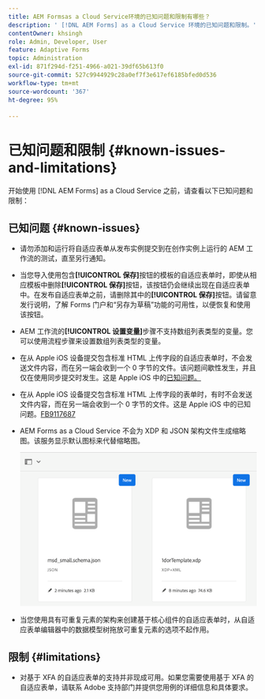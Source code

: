 ```yaml
---
title: AEM Formsas a Cloud Service环境的已知问题和限制有哪些？
description: ' [!DNL AEM Forms] as a Cloud Service 环境的已知问题和限制。'
contentOwner: khsingh
role: Admin, Developer, User
feature: Adaptive Forms
topic: Administration
exl-id: 871f294d-f251-4966-a021-39df65b613f0
source-git-commit: 527c9944929c28a0ef7f3e617ef6185bfed0d536
workflow-type: tm+mt
source-wordcount: '367'
ht-degree: 95%

---
```


# 已知问题和限制 {#known-issues-and-limitations}

开始使用 [!DNL AEM Forms] as a Cloud Service 之前，请查看以下已知问题和限制：

## 已知问题 {#known-issues}

* 请勿添加和运行将自适应表单从发布实例提交到在创作实例上运行的 AEM 工作流的测试，直至另行通知。

* 当您导入使用包含&#x200B;**[!UICONTROL 保存]**&#x200B;按钮的模板的自适应表单时，即使从相应模板中删除&#x200B;**[!UICONTROL 保存]**&#x200B;按钮，该按钮仍会继续出现在自适应表单中。在发布自适应表单之前，请删除其中的&#x200B;**[!UICONTROL 保存]**&#x200B;按钮。请留意发行说明，了解 Forms 门户和“另存为草稿”功能的可用性，以便恢复和使用该按钮。

* AEM 工作流的&#x200B;**[!UICONTROL 设置变量]**&#x200B;步骤不支持数组列表类型的变量。您可以使用流程步骤来设置数组列表类型的变量。

* 在从 Apple iOS 设备提交包含标准 HTML 上传字段的自适应表单时，不会发送文件内容，而在另一端会收到一个 0 字节的文件。该问题间歇性发生，并且仅在使用同步提交时发生。这是 Apple iOS 中的[已知问题。](https://feedbackassistant.apple.com/feedback/9117687)

* 在从 Apple iOS 设备提交包含标准 HTML 上传字段的表单时，有时不会发送文件内容，而在另一端会收到一个 0 字节的文件。这是 Apple iOS 中的已知问题。[FB9117687](https://feedbackassistant.apple.com/feedback/9117687)

* AEM Forms as a Cloud Service 不会为 XDP 和 JSON 架构文件生成缩略图。该服务显示默认图标来代替缩略图。

  ![表单缩略图已知问题](/help/forms/assets/forms-tumbnail-known-issue.png)

* 当您使用具有可重复元素的架构来创建基于核心组件的自适应表单时，从自适应表单编辑器中的数据模型树拖放可重复元素的选项不起作用。

## 限制 {#limitations}

* 对基于 XFA 的自适应表单的支持并非现成可用。如果您需要使用基于 XFA 的自适应表单，请联系 Adobe 支持部门并提供您用例的详细信息和具体要求。

